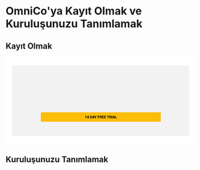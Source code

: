 # OmniCo'ya Kayıt Olmak ve Kuruluşunuzu Tanımlamak

## Kayıt Olmak
![omnico1](img/omnico1.png)

## Kuruluşunuzu Tanımlamak
